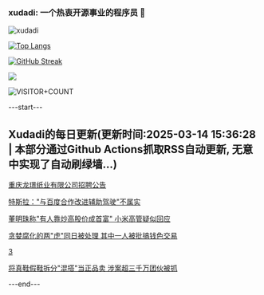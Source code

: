 ### xudadi: 一个热衷开源事业的程序员 👋

![xudadi](https://github-readme-stats-git-masterorgs-github-readme-stats-team.vercel.app/api?username=xudadi)

[![Top Langs](https://github-readme-stats.vercel.app/api/top-langs/?username=xudadi)](https://github.com/anuraghazra/github-readme-stats)

[![GitHub Streak](https://streak-stats.demolab.com?user=xudadi&locale=zh_Hans)](https://git.io/streak-stats)

![](https://raw.githubusercontent.com/xudadi/xudadi/main/assets/github-contribution-grid-snake.svg)

![VISITOR+COUNT](https://komarev.com/ghpvc/?username=xudadi&label=VISITOR+COUNT)


---start---

## Xudadi的每日更新(更新时间:2025-03-14 15:36:28 | 本部分通过Github Actions抓取RSS自动更新, 无意中实现了自动刷绿墙...)

[重庆龙璟纸业有限公司招聘公告](https://www.gongkaoleida.com/article/2321770)

[特斯拉："与百度合作改进辅助驾驶"不属实](https://m.163.com/news/article/JQK51PPM0519C6T9.html)

[董明珠称"有人靠炒高股价成首富" 小米高管疑似回应](https://m.163.com/news/article/JQK3PUHA05129QAF.html)

[贪婪腐化的两"虎"同日被处理 其中一人被批搞钱色交易](https://m.163.com/news/article/JQJRNN95051482MP.html)

[3](https://m.163.com/touch/news/sub/domestic)

[将真鞋假鞋拆分"混搭"当正品卖 涉案超三千万团伙被抓](https://m.163.com/news/article/JQHPUB1L0514R9P4.html)

---end---
